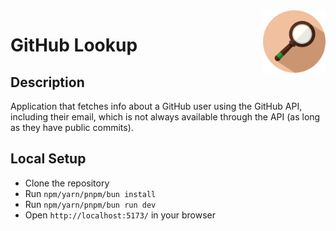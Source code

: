 <img src="icon.png" width="100" align="right" alt="GitHub Lookup">

# GitHub Lookup

## Description

Application that fetches info about a GitHub user using the GitHub API, including their email, which is not always available
through the API (as long as they have public commits).

## Local Setup

- Clone the repository
- Run `npm/yarn/pnpm/bun install`
- Run `npm/yarn/pnpm/bun run dev`
- Open `http://localhost:5173/` in your browser
